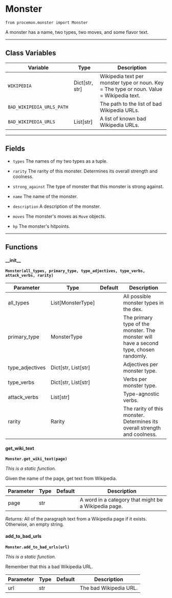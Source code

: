 # Monster

`from procemon.monster import Monster`

A monster has a name, two types, two moves, and some flavor text.

***

## Class Variables

| Variable | Type | Description |
| --- | --- | --- |
| `WIKIPEDIA` | Dict[str, str] | Wikipedia text per monster type or noun. Key = The type or noun. Value = Wikipedia text. |
| `BAD_WIKIPEDIA_URLS_PATH ` |  | The path to the list of bad Wikipedia URLs. |
| `BAD_WIKIPEDIA_URLS` | List[str] | A list of known bad Wikipedia URLs. |

***

## Fields

- `types` The names of my two types as a tuple.

- `rarity` The rarity of this monster. Determines its overall strength and coolness.

- `strong_against` The type of monster that this monster is strong against.

- `name` The name of the monster.

- `description` A description of the monster.

- `moves` The monster's moves as `Move` objects.

- `hp` The monster's hitpoints.

***

## Functions

#### \_\_init\_\_

**`Monster(all_types, primary_type, type_adjectives, type_verbs, attack_verbs, rarity)`**

| Parameter | Type | Default | Description |
| --- | --- | --- | --- |
| all_types |  List[MonsterType] |  | All possible monster types in the dex. |
| primary_type |  MonsterType |  | The primary type of the monster. The monster will have a second type, chosen randomly. |
| type_adjectives |  Dict[str, List[str] |  | Adjectives per monster type. |
| type_verbs |  Dict[str, List[str] |  | Verbs per monster type. |
| attack_verbs |  List[str] |  | Type-agnostic verbs. |
| rarity |  Rarity |  | The rarity of this monster. Determines its overall strength and coolness. |

#### get_wiki_text

**`Monster.get_wiki_text(page)`**

_This is a static function._

Given the name of the page, get text from Wikipedia.


| Parameter | Type | Default | Description |
| --- | --- | --- | --- |
| page |  str |  | A word in a category that might be a Wikipedia page. |

_Returns:_  All of the paragraph text from a Wikipedia page if it exists. Otherwise, an empty string.

#### add_to_bad_urls

**`Monster.add_to_bad_urls(url)`**

_This is a static function._

Remember that this a bad Wikipedia URL.

| Parameter | Type | Default | Description |
| --- | --- | --- | --- |
| url |  str |  | The bad Wikipedia URL. |

